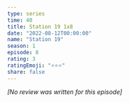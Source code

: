 ```yaml
---
type: series
time: 40
title: Station 19 1x8
date: "2022-08-12T00:00:00"
name: "Station 19"
season: 1
episode: 8
rating: 3
ratingEmoji: "⭐️⭐️⭐️"
share: false
---
```


*[No review was written for this episode]*